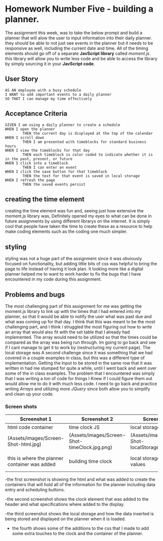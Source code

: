 # Homework Number Five - building a planner.
The assignment this week, was to take the below prompt and build a planner that will alow the user to input information into their daily planner. they should be able to not just see events in the planner but it needs to be responsive as well, including the current date and time.
All of the timing elements should go off of a separate __JavScript library__ called *moment.js*.
this library will allow you to write less code and be able to access the library by simply sourcing it in your __JavScript code__. 


## User Story

```
AS AN employee with a busy schedule
I WANT to add important events to a daily planner
SO THAT I can manage my time effectively
```

## Acceptance Criteria

```
GIVEN I am using a daily planner to create a schedule
WHEN I open the planner
        THEN the current day is displayed at the top of the calendar
WHEN I scroll down
        THEN I am presented with timeblocks for standard business hours
WHEN I view the timeblocks for that day
        THEN each timeblock is color coded to indicate whether it is in the past, present, or future
WHEN I click into a timeblock
        THEN I can enter an event
WHEN I click the save button for that timeblock
        THEN the text for that event is saved in local storage
WHEN I refresh the page
        THEN the saved events persist
```
## creating the time element
creating the time element was fun and, seeing just how extensive the moment.js library was, Definitely opened my eyes to what can be done in future assignments by using different librarys on the internet. It is simply cool that people have taken the time to create these as a resource to help make coding elements such as the coding one much simpler.

##  styling
styling was not a huge part of the assignment since it was obviously focused on functionality, but adding little bits of css was helpful to bring the page to life instead of having it look plan. It looking more like a digital planner helped me to want to work harder to fix the bugs that I have encountered in my code during this assignment.

## Problems and bugs
The most challenging part of this assignment for me was getting the moment.js library to link up with the times that I had entered into my planner, so that it would be able to notify the user what was past due and what was coming up for that day. I think that this was meant to be the most challenging part, and I think i struggled the most figuring out how to write an array that would also fit with the set table that I already had implemented.
The array would need to be utilized so that the times could be compared as the array was being run through. Im going to go back and see if I cant manage to get it to work by (restructuring my current page).
The local storage was A second challenge since it was something that we had covered in a couple examples in class, but this was a different type of implementation. Getting the Input to be stored in the same row that it was written in had me stumped for quite a while, until I went back and went over some of the in class examples. The problem that I encountered was simply that I was writing a ton of code for things I Knew if I could figure them out would allow me to do it with much less code.
I need to go back and practice writing *Arrays* and utilizing more *JQuery* since both allow you to simplify and clean up your code.

### Screen shots 

Screenshot 1 | Screenshot 2  | Screenshot 3 | Screenshot 4
------------ | ------------- | ------------ | -------------
html code container | time clock JS | local storage | addition to css |
(Assets/images/Screen-Shot-html.jpg) | (Assets/images/Screen-Shot-timeClock.jpg.png) | (Assets/images/Screen-Shot-localStorage.jpg.png) | (Assets/images/Screen-Shot-css.jpg.png)
this is where the planner container was added | building time clock | local storage for input values | css coding for time clock and other containers.



-the first screenshot is showing the html and what was added to create the containers that will hold all of the information for the planner including data entry and scheduling buttons.

-the second screenshot shows the clock element that was added to the header and what specifications where added to the display.

-the third screenshot shows the local storage and how the data inserted is being stored and displayed on the planner when it is loaded.

- the fourth shows some of the additions to the css that I made to add some extra touches to the clock and the container of the planner.